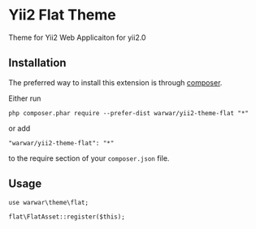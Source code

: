 Yii2  Flat Theme 
======================
Theme for Yii2 Web Applicaiton for yii2.0

Installation
------------

The preferred way to install this extension is through [composer](http://getcomposer.org/download/).

Either run

```
php composer.phar require --prefer-dist warwar/yii2-theme-flat "*"
```

or add

```
"warwar/yii2-theme-flat": "*"
```

to the require section of your `composer.json` file.


Usage
-----
```
use warwar\theme\flat;

flat\FlatAsset::register($this);
```